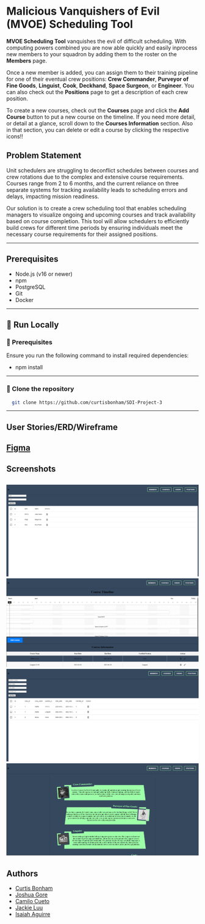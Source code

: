 # Malicious Vanquishers of Evil (MVOE) Scheduling Tool

**MVOE Scheduling Tool** vanquishes the evil of difficult scheduling. With computing powers combined you are now able quickly and easily inprocess new members to your squadron by adding them to the roster on the **Members** page.

Once a new member is added, you can assign them to their training pipeline for one of their eventual crew positions: **Crew Commander**, **Purveyor of Fine Goods**, **Linguist**, **Cook**, **Deckhand**, **Space Surgeon**, or **Engineer**. You can also check out the **Positions** page to get a description of each crew position.

To create a new courses, check out the **Courses** page and click the **Add Course** button to put a new course on the timeline. If you need more detail, or detail at a glance, scroll down to the **Courses Information** section. Also in that section, you can delete or edit a course by clicking the respective icons!!

## Problem Statement

Unit schedulers are struggling to deconflict schedules between courses and crew rotations due to the complex and extensive course requirements. Courses range from 2 to 6 months, and the current reliance on three separate systems for tracking availability leads to scheduling errors and delays, impacting mission readiness.


Our solution is to create a crew scheduling tool that enables scheduling managers to visualize ongoing and upcoming courses and track availability based on course completion. This tool will allow schedulers to efficiently build crews for different time periods by ensuring individuals meet the necessary course requirements for their assigned positions.

---
## Prerequisites

- Node.js (v16 or newer)
- npm
- PostgreSQL
- Git
- Docker
---

## 🚀 Run Locally

### 📌 Prerequisites

Ensure you run the following command to install required dependencies:

-   npm install

----

### 🔹 Clone the repository

```bash
  git clone https://github.com/curtisbonham/SDI-Project-3
```
---
## User Stories/ERD/Wireframe

[Figma](https://www.figma.com/board/tFoJ139YpyI3SxZGz8hjRo/Project-3?node-id=40-118&t=g3NpV4sDbmqEVQzO-0)
---

## Screenshots

![Members Tab](./client/public/membersTab.png)
![Courses Tab](./client/public/CoursesTab.png)
![Crews Tab](./client/public/CrewsTab.png)
![Positions Tab](./client/public/PositionsTab.png)
---

## Authors

-   [Curtis Bonham](https://github.com/Adam-Brace)
-   [Joshua Gore](https://github.com/Adam-Brace)
-   [Camilo Cueto](https://github.com/Adam-Brace)
-   [Jackie Luu](https://github.com/Adam-Brace)
-   [Isaiah Aguirre](https://github.com/Adam-Brace)

